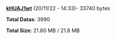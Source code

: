 [**kHUAJ1wt**](/data/kHUAJ1wt.txt) (20/11/22 - 14:33)- 33740 bytes

**Total Datas**: 3990

**Total Size**: 21.80 MB / 21.8 MB